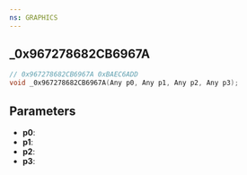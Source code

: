 ```yaml
---
ns: GRAPHICS
---
```

## _0x967278682CB6967A

```c
// 0x967278682CB6967A 0xBAEC6ADD
void _0x967278682CB6967A(Any p0, Any p1, Any p2, Any p3);
```


## Parameters
* **p0**: 
* **p1**: 
* **p2**: 
* **p3**: 

